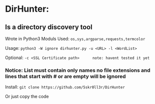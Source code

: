 # DirHunter:
## Is a directory discovery tool

Wrote in Python3
Moduls Used: `os,sys,argparse,requests,termcolor`
        
Usage: `python3 -W ignore dirhunter.py -u <URL> -l <WordList>`

Optional: `-c <SSL Certificate path>      note: havent tested it yet`
### Notice: List must contain only names no file extensions and lines that start with # or are empty will be ignored

Install: `git clone https://github.com/5skr0ll3r/DirHunter`

Or just copy the code

